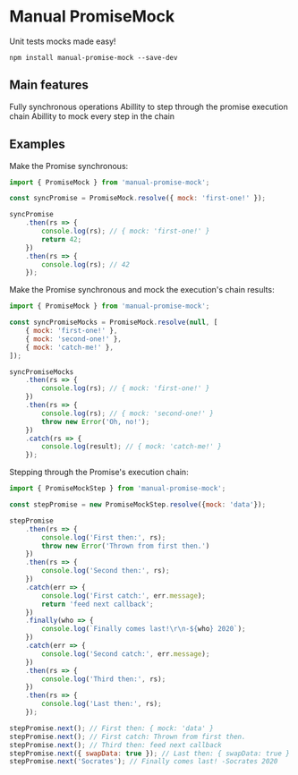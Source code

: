 # Manual PromiseMock

Unit tests mocks made easy!

```npm install manual-promise-mock --save-dev```

## Main features
Fully synchronous operations
Abillity to step through the promise execution chain
Abillity to mock every step in the chain

## Examples

Make the Promise synchronous:
```javascript
import { PromiseMock } from 'manual-promise-mock';

const syncPromise = PromiseMock.resolve({ mock: 'first-one!' });

syncPromise
    .then(rs => {
        console.log(rs); // { mock: 'first-one!' }
        return 42;
    })
    .then(rs => {
        console.log(rs); // 42
    });
```

Make the Promise synchronous and mock the execution's chain results: 
```javascript
import { PromiseMock } from 'manual-promise-mock';

const syncPromiseMocks = PromiseMock.resolve(null, [
    { mock: 'first-one!' },
    { mock: 'second-one!' },
    { mock: 'catch-me!' },
]);

syncPromiseMocks
    .then(rs => {
        console.log(rs); // { mock: 'first-one!' }
    })
    .then(rs => {
        console.log(rs); // { mock: 'second-one!' }
        throw new Error('Oh, no!');
    })
    .catch(rs => {
        console.log(result); // { mock: 'catch-me!' }
    });
```

Stepping through the Promise's execution chain:
```javascript
import { PromiseMockStep } from 'manual-promise-mock';

const stepPromise = new PromiseMockStep.resolve({mock: 'data'});

stepPromise
    .then(rs => {
        console.log('First then:', rs);
        throw new Error('Thrown from first then.')
    })
    .then(rs => {
        console.log('Second then:', rs);
    })
    .catch(err => {
        console.log('First catch:', err.message);
        return 'feed next callback';
    })
    .finally(who => {
        console.log(`Finally comes last!\r\n-${who} 2020`);
    })
    .catch(err => {
        console.log('Second catch:', err.message);
    })
    .then(rs => {
        console.log('Third then:', rs);
    })
    .then(rs => {
        console.log('Last then:', rs);
    });

stepPromise.next(); // First then: { mock: 'data' }
stepPromise.next(); // First catch: Thrown from first then.
stepPromise.next(); // Third then: feed next callback
stepPromise.next({ swapData: true }); // Last then: { swapData: true }
stepPromise.next('Socrates'); // Finally comes last! -Socrates 2020
```
